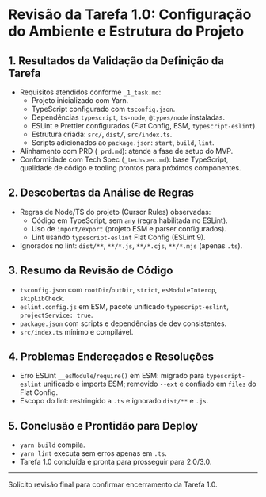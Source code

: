 # Revisão da Tarefa 1.0: Configuração do Ambiente e Estrutura do Projeto

## 1. Resultados da Validação da Definição da Tarefa
- Requisitos atendidos conforme `_1_task.md`:
  - Projeto inicializado com Yarn.
  - TypeScript configurado com `tsconfig.json`.
  - Dependências `typescript`, `ts-node`, `@types/node` instaladas.
  - ESLint e Prettier configurados (Flat Config, ESM, `typescript-eslint`).
  - Estrutura criada: `src/`, `dist/`, `src/index.ts`.
  - Scripts adicionados ao `package.json`: `start`, `build`, `lint`.
- Alinhamento com PRD (`_prd.md`): atende a fase de setup do MVP.
- Conformidade com Tech Spec (`_techspec.md`): base TypeScript, qualidade de código e tooling prontos para próximos componentes.

## 2. Descobertas da Análise de Regras
- Regras de Node/TS do projeto (Cursor Rules) observadas:
  - Código em TypeScript, sem `any` (regra habilitada no ESLint).
  - Uso de `import/export` (projeto ESM e parser configurados).
  - Lint usando `typescript-eslint` Flat Config (ESLint 9).
- Ignorados no lint: `dist/**`, `**/*.js`, `**/*.cjs`, `**/*.mjs` (apenas `.ts`).

## 3. Resumo da Revisão de Código
- `tsconfig.json` com `rootDir`/`outDir`, `strict`, `esModuleInterop`, `skipLibCheck`.
- `eslint.config.js` em ESM, pacote unificado `typescript-eslint`, `projectService: true`.
- `package.json` com scripts e dependências de dev consistentes.
- `src/index.ts` mínimo e compilável.

## 4. Problemas Endereçados e Resoluções
- Erro ESLint `__esModule`/`require()` em ESM: migrado para `typescript-eslint` unificado e imports ESM; removido `--ext` e confiado em `files` do Flat Config.
- Escopo do lint: restringido a `.ts` e ignorado `dist/**` e `.js`.

## 5. Conclusão e Prontidão para Deploy
- `yarn build` compila.
- `yarn lint` executa sem erros apenas em `.ts`.
- Tarefa 1.0 concluída e pronta para prosseguir para 2.0/3.0.

---

Solicito revisão final para confirmar encerramento da Tarefa 1.0.

